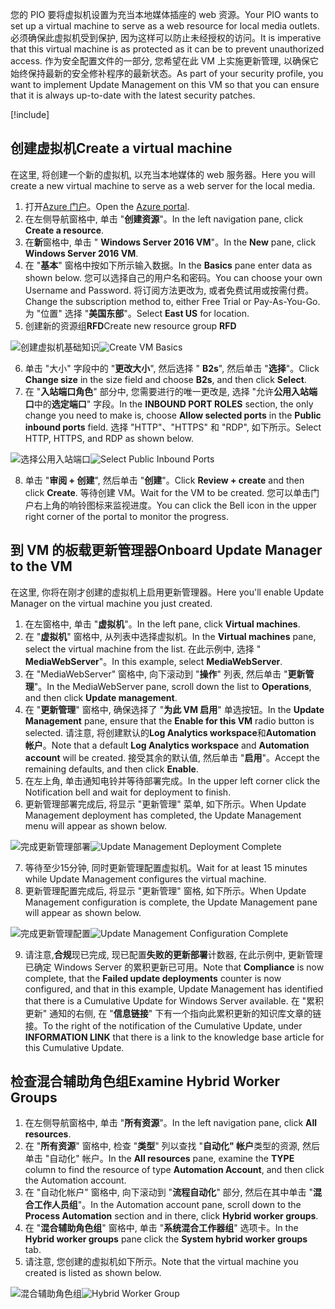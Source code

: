  <span data-ttu-id="5ae76-101">您的 PIO 要将虚拟机设置为充当本地媒体插座的 web 资源。</span><span class="sxs-lookup"><span data-stu-id="5ae76-101">Your PIO wants to set up a virtual machine to serve as a web resource for local media outlets.</span></span> <span data-ttu-id="5ae76-102">必须确保此虚拟机受到保护, 因为这样可以防止未经授权的访问。</span><span class="sxs-lookup"><span data-stu-id="5ae76-102">It is imperative that this virtual machine is as protected as it can be to prevent unauthorized access.</span></span> <span data-ttu-id="5ae76-103">作为安全配置文件的一部分, 您希望在此 VM 上实施更新管理, 以确保它始终保持最新的安全修补程序的最新状态。</span><span class="sxs-lookup"><span data-stu-id="5ae76-103">As part of your security profile, you want to implement Update Management on this VM so that you can ensure that it is always up-to-date with the latest security patches.</span></span> 

<!-- Activate the sandbox -->
[!include[](../../../includes/azure-sandbox-activate.md)]

## <a name="create-a-virtual-machine"></a><span data-ttu-id="5ae76-104">创建虚拟机</span><span class="sxs-lookup"><span data-stu-id="5ae76-104">Create a virtual machine</span></span>

<span data-ttu-id="5ae76-105">在这里, 将创建一个新的虚拟机, 以充当本地媒体的 web 服务器。</span><span class="sxs-lookup"><span data-stu-id="5ae76-105">Here you will create a new virtual machine to serve as a web server for the local media.</span></span>

1. <span data-ttu-id="5ae76-106">打开[Azure 门户](https://portal.azure.com/learn.docs.microsoft.com?azure-portal=true)。</span><span class="sxs-lookup"><span data-stu-id="5ae76-106">Open the [Azure portal](https://portal.azure.com/learn.docs.microsoft.com?azure-portal=true).</span></span>
2. <span data-ttu-id="5ae76-107">在左侧导航窗格中, 单击 "**创建资源**"。</span><span class="sxs-lookup"><span data-stu-id="5ae76-107">In the left navigation pane, click **Create a resource**.</span></span>
3. <span data-ttu-id="5ae76-108">在**新**窗格中, 单击 " **Windows Server 2016 VM**"。</span><span class="sxs-lookup"><span data-stu-id="5ae76-108">In the **New** pane, click **Windows Server 2016 VM**.</span></span>
4. <span data-ttu-id="5ae76-109">在 "**基本**" 窗格中按如下所示输入数据。</span><span class="sxs-lookup"><span data-stu-id="5ae76-109">In the **Basics** pane enter data as shown below.</span></span> <span data-ttu-id="5ae76-110">您可以选择自己的用户名和密码。</span><span class="sxs-lookup"><span data-stu-id="5ae76-110">You can choose your own Username and Password.</span></span> <span data-ttu-id="5ae76-111">将订阅方法更改为, 或者免费试用或按需付费。</span><span class="sxs-lookup"><span data-stu-id="5ae76-111">Change the subscription method to, either Free Trial or Pay-As-You-Go.</span></span> <span data-ttu-id="5ae76-112">为 "位置" 选择 "**美国东部**"。</span><span class="sxs-lookup"><span data-stu-id="5ae76-112">Select **East US** for location.</span></span> 
5. <span data-ttu-id="5ae76-113">创建新的资源组**RFD**</span><span class="sxs-lookup"><span data-stu-id="5ae76-113">Create new resource group **RFD**</span></span>

<span data-ttu-id="5ae76-114">![创建虚拟机基础知识](../media/3-create-mediawebserver-basics-edited.png "创建虚拟机基础知识")</span><span class="sxs-lookup"><span data-stu-id="5ae76-114">![Create VM Basics](../media/3-create-mediawebserver-basics-edited.png "Create VM Basics")</span></span>

6. <span data-ttu-id="5ae76-115">单击 "大小" 字段中的 "**更改大小**", 然后选择 " **B2s**", 然后单击 "**选择**"。</span><span class="sxs-lookup"><span data-stu-id="5ae76-115">Click **Change size** in the size field and choose **B2s**, and then click **Select**.</span></span>
7. <span data-ttu-id="5ae76-116">在 "**入站端口角色**" 部分中, 您需要进行的唯一更改是, 选择 "允许**公用入站端口**中的**选定端口**" 字段。</span><span class="sxs-lookup"><span data-stu-id="5ae76-116">In the **INBOUND PORT ROLES** section, the only change you need to make is, choose **Allow selected ports** in the **Public inbound ports** field.</span></span> <span data-ttu-id="5ae76-117">选择 "HTTP"、"HTTPS" 和 "RDP", 如下所示。</span><span class="sxs-lookup"><span data-stu-id="5ae76-117">Select HTTP, HTTPS, and RDP as shown below.</span></span>

<span data-ttu-id="5ae76-118">![选择公用入站端口](../media/3-public-inbound-ports-edited.png "选择公用入站端口")</span><span class="sxs-lookup"><span data-stu-id="5ae76-118">![Select Public Inbound Ports](../media/3-public-inbound-ports-edited.png "Select Public Inbound Ports")</span></span>

8. <span data-ttu-id="5ae76-119">单击 "**审阅 + 创建**", 然后单击 "**创建**"。</span><span class="sxs-lookup"><span data-stu-id="5ae76-119">Click **Review + create** and then click **Create**.</span></span> <span data-ttu-id="5ae76-120">等待创建 VM。</span><span class="sxs-lookup"><span data-stu-id="5ae76-120">Wait for the VM to be created.</span></span> <span data-ttu-id="5ae76-121">您可以单击门户右上角的响铃图标来监视进度。</span><span class="sxs-lookup"><span data-stu-id="5ae76-121">You can click the Bell icon in the upper right corner of the portal to monitor the progress.</span></span>

## <a name="onboard-update-manager-to-the-vm"></a><span data-ttu-id="5ae76-122">到 VM 的板载更新管理器</span><span class="sxs-lookup"><span data-stu-id="5ae76-122">Onboard Update Manager to the VM</span></span>

<span data-ttu-id="5ae76-123">在这里, 你将在刚才创建的虚拟机上启用更新管理器。</span><span class="sxs-lookup"><span data-stu-id="5ae76-123">Here you'll enable Update Manager on the virtual machine you just created.</span></span>

1. <span data-ttu-id="5ae76-124">在左窗格中, 单击 "**虚拟机**"。</span><span class="sxs-lookup"><span data-stu-id="5ae76-124">In the left pane, click **Virtual machines**.</span></span>
2. <span data-ttu-id="5ae76-125">在 "**虚拟机**" 窗格中, 从列表中选择虚拟机。</span><span class="sxs-lookup"><span data-stu-id="5ae76-125">In the **Virtual machines** pane, select the virtual machine from the list.</span></span> <span data-ttu-id="5ae76-126">在此示例中, 选择 " **MediaWebServer**"。</span><span class="sxs-lookup"><span data-stu-id="5ae76-126">In this example, select **MediaWebServer**.</span></span>
3. <span data-ttu-id="5ae76-127">在 "MediaWebServer" 窗格中, 向下滚动到 "**操作**" 列表, 然后单击 "**更新管理**"。</span><span class="sxs-lookup"><span data-stu-id="5ae76-127">In the MediaWebServer pane, scroll down the list to **Operations**, and then click **Update management**.</span></span>
4. <span data-ttu-id="5ae76-128">在 "**更新管理**" 窗格中, 确保选择了 "**为此 VM 启用**" 单选按钮。</span><span class="sxs-lookup"><span data-stu-id="5ae76-128">In the **Update Management** pane, ensure that the **Enable for this VM** radio button is selected.</span></span> <span data-ttu-id="5ae76-129">请注意, 将创建默认的**Log Analytics workspace**和**Automation 帐户**。</span><span class="sxs-lookup"><span data-stu-id="5ae76-129">Note that a default **Log Analytics workspace** and **Automation account** will be created.</span></span> <span data-ttu-id="5ae76-130">接受其余的默认值, 然后单击 "**启用**"。</span><span class="sxs-lookup"><span data-stu-id="5ae76-130">Accept the remaining defaults, and then click **Enable**.</span></span>
5. <span data-ttu-id="5ae76-131">在左上角, 单击通知电铃并等待部署完成。</span><span class="sxs-lookup"><span data-stu-id="5ae76-131">In the upper left corner click the Notification bell and wait for deployment to finish.</span></span>
6. <span data-ttu-id="5ae76-132">更新管理部署完成后, 将显示 "更新管理" 菜单, 如下所示。</span><span class="sxs-lookup"><span data-stu-id="5ae76-132">When Update Management deployment has completed, the Update Management menu will appear as shown below.</span></span>

<span data-ttu-id="5ae76-133">![完成更新管理部署](../media/3-update-management-deployment-complete-edited.png "完成更新管理部署")</span><span class="sxs-lookup"><span data-stu-id="5ae76-133">![Update Management Deployment Complete](../media/3-update-management-deployment-complete-edited.png "Update Management Deployment Complete")</span></span>

7. <span data-ttu-id="5ae76-134">等待至少15分钟, 同时更新管理配置虚拟机。</span><span class="sxs-lookup"><span data-stu-id="5ae76-134">Wait for at least 15 minutes while Update Management configures the virtual machine.</span></span>
8. <span data-ttu-id="5ae76-135">更新管理配置完成后, 将显示 "更新管理" 窗格, 如下所示。</span><span class="sxs-lookup"><span data-stu-id="5ae76-135">When Update Management configuration is complete, the Update Management pane will appear as shown below.</span></span>

<span data-ttu-id="5ae76-136">![完成更新管理配置](../media/3-update-management-vm-configured-edited.png "完成更新管理配置")</span><span class="sxs-lookup"><span data-stu-id="5ae76-136">![Update Management Configuration Complete](../media/3-update-management-vm-configured-edited.png "Update Management Configuration Complete")</span></span>

9. <span data-ttu-id="5ae76-137">请注意,**合规**现已完成, 现已配置**失败的更新部署**计数器, 在此示例中, 更新管理已确定 Windows Server 的累积更新已可用。</span><span class="sxs-lookup"><span data-stu-id="5ae76-137">Note that **Compliance** is now complete, that the **Failed update deployments** counter is now configured, and that in this example, Update Management has identified that there is a Cumulative Update for Windows Server available.</span></span> <span data-ttu-id="5ae76-138">在 "累积更新" 通知的右侧, 在 "**信息链接**" 下有一个指向此累积更新的知识库文章的链接。</span><span class="sxs-lookup"><span data-stu-id="5ae76-138">To the right of the notification of the Cumulative Update, under **INFORMATION LINK** that there is a link to the knowledge base article for this Cumulative Update.</span></span> 

## <a name="examine-hybrid-worker-groups"></a><span data-ttu-id="5ae76-139">检查混合辅助角色组</span><span class="sxs-lookup"><span data-stu-id="5ae76-139">Examine Hybrid Worker Groups</span></span>

1. <span data-ttu-id="5ae76-140">在左侧导航窗格中, 单击 "**所有资源**"。</span><span class="sxs-lookup"><span data-stu-id="5ae76-140">In the left navigation pane, click **All resources**.</span></span>
1. <span data-ttu-id="5ae76-141">在 "**所有资源**" 窗格中, 检查 "**类型**" 列以查找 "**自动化" 帐户**类型的资源, 然后单击 "自动化" 帐户。</span><span class="sxs-lookup"><span data-stu-id="5ae76-141">In the **All resources** pane, examine the **TYPE** column to find the resource of type **Automation Account**, and then click the Automation account.</span></span>
1. <span data-ttu-id="5ae76-142">在 "自动化帐户" 窗格中, 向下滚动到 "**流程自动化**" 部分, 然后在其中单击 "**混合工作人员组**"。</span><span class="sxs-lookup"><span data-stu-id="5ae76-142">In the Automation account pane, scroll down to the **Process Automation** section and in there, click **Hybrid worker groups**.</span></span>
1. <span data-ttu-id="5ae76-143">在 "**混合辅助角色组**" 窗格中, 单击 "**系统混合工作器组**" 选项卡。</span><span class="sxs-lookup"><span data-stu-id="5ae76-143">In the **Hybrid worker groups** pane click the **System hybrid worker groups** tab.</span></span>
1. <span data-ttu-id="5ae76-144">请注意, 您创建的虚拟机如下所示。</span><span class="sxs-lookup"><span data-stu-id="5ae76-144">Note that the virtual machine you created is listed as shown below.</span></span> 

<span data-ttu-id="5ae76-145">![混合辅助角色组](../media/3-hybrid-worker-group.png "混合辅助角色组")</span><span class="sxs-lookup"><span data-stu-id="5ae76-145">![Hybrid Worker Group](../media/3-hybrid-worker-group.png "Hybrid Worker Group")</span></span>

